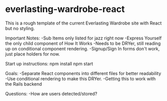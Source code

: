 # everlasting-wardrobe-react

This is a rough template of the current Everlasting Wardrobe site with React but no styling.

Important Notes:
-Sub Items only listed for jazz right now
-Express Yourself the only child component of How It Works
-Needs to be DRYer, still reading up on conditional component rendering.
-Signup/Sign In forms don't work, just place holders for now.

Start up instructions:
npm install
npm start

Goals:
-Separate React components into different files for better readability
-Use conditional rendering to make this DRYer.
-Getting this to work with the Rails backend

Questions:
-How are users detected/stored?
